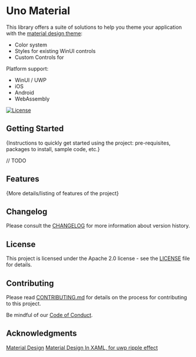 # Uno Material

This library offers a suite of solutions to help you theme your application with the [material design theme](https://material.io/design):
- Color system
- Styles for existing WinUI controls
- Custom Controls for 

Platform support: 
- WinUI / UWP
- iOS
- Android
- WebAssembly

[![License](https://img.shields.io/badge/License-Apache%202.0-blue.svg)](LICENSE)

## Getting Started

{Instructions to quickly get started using the project: pre-requisites, packages
to install, sample code, etc.}

// TODO

## Features

{More details/listing of features of the project}

## Changelog

Please consult the [CHANGELOG](CHANGELOG.md) for more information about version
history.

## License

This project is licensed under the Apache 2.0 license - see the
[LICENSE](LICENSE) file for details.

## Contributing

Please read [CONTRIBUTING.md](CONTRIBUTING.md) for details on the process for
contributing to this project.

Be mindful of our [Code of Conduct](CODE_OF_CONDUCT.md).

## Acknowledgments

[Material Design](https://material.io/design)
[Material Design In XAML, for uwp ripple effect](https://github.com/MaterialDesignInXAML)
